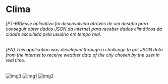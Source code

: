 # Clima
###### [PT-BR]Esse aplicativo foi desenvolvido através de um desafio para conseguir obter dados JSON da internet para receber dados climáticos da cidade escolhida pela usuário em tempo real.

###### [EN] This application was developed through a challenge to get JSON data from the internet to receive weather data of the city chosen by the user in real time.

![img3](https://user-images.githubusercontent.com/6657364/55749951-9cecf280-5a18-11e9-88d6-c0cd97eb5e93.png)
![img1](https://user-images.githubusercontent.com/6657364/55749940-98c0d500-5a18-11e9-8566-f7a715a54932.png)
![img2](https://user-images.githubusercontent.com/6657364/55749950-9c545c00-5a18-11e9-87df-3fa67f85bbe5.png)
